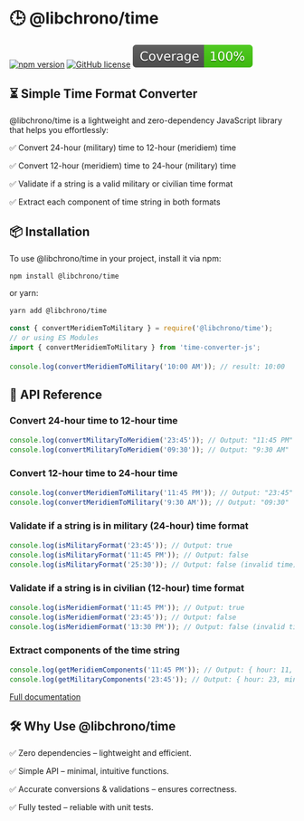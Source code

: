 # 🕒 @libchrono/time

[![npm version](https://badge.fury.io/js/@libchrono%2Ftime.svg)](https://badge.fury.io/js/@libchrono%2Ftime)
[![GitHub license](https://img.shields.io/github/license/Naereen/StrapDown.js.svg)](https://github.com/Naereen/StrapDown.js/blob/master/LICENSE)
![](coverage/badge.svg)

## ⏳ Simple Time Format Converter

@libchrono/time is a lightweight and zero-dependency JavaScript library that helps you effortlessly:

✅ Convert 24-hour (military) time to 12-hour (meridiem) time

✅ Convert 12-hour (meridiem) time to 24-hour (military) time

✅ Validate if a string is a valid military or civilian time format

✅ Extract each component of time string in both formats

## 📦 Installation

To use @libchrono/time in your project, install it via npm:

```bash
npm install @libchrono/time
```

or yarn:

```bash
yarn add @libchrono/time
```

```typescript
const { convertMeridiemToMilitary } = require('@libchrono/time');
// or using ES Modules
import { convertMeridiemToMilitary } from 'time-converter-js';

console.log(convertMeridiemToMilitary('10:00 AM')); // result: 10:00
```

## 🔧 API Reference

### Convert 24-hour time to 12-hour time

```typescript
console.log(convertMilitaryToMeridiem('23:45')); // Output: "11:45 PM"
console.log(convertMilitaryToMeridiem('09:30')); // Output: "9:30 AM"
```

### Convert 12-hour time to 24-hour time

```typescript
console.log(convertMeridiemToMilitary('11:45 PM')); // Output: "23:45"
console.log(convertMeridiemToMilitary('9:30 AM')); // Output: "09:30"
```

### Validate if a string is in military (24-hour) time format

```typescript
console.log(isMilitaryFormat('23:45')); // Output: true
console.log(isMilitaryFormat('11:45 PM')); // Output: false
console.log(isMilitaryFormat('25:30')); // Output: false (invalid time)
```

### Validate if a string is in civilian (12-hour) time format

```typescript
console.log(isMeridiemFormat('11:45 PM')); // Output: true
console.log(isMeridiemFormat('23:45')); // Output: false
console.log(isMeridiemFormat('13:30 PM')); // Output: false (invalid time)
```

### Extract components of the time string

```typescript
console.log(getMeridiemComponents('11:45 PM')); // Output: { hour: 11, minute: 45, period: 'PM' }
console.log(getMilitaryComponents('23:45')); // Output: { hour: 23, minute: 45 }
```

[Full documentation](./docs/globals.md)

## 🛠️ Why Use @libchrono/time

✅ Zero dependencies – lightweight and efficient.

✅ Simple API – minimal, intuitive functions.

✅ Accurate conversions & validations – ensures correctness.

✅ Fully tested – reliable with unit tests.
